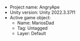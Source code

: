 <!-- UNITY CODE ASSIST INSTRUCTIONS START -->
- Project name: AngryApe
- Unity version: Unity 2022.3.37f1
- Active game object:
  - Name: MariosDad
  - Tag: Untagged
  - Layer: Default
<!-- UNITY CODE ASSIST INSTRUCTIONS END -->